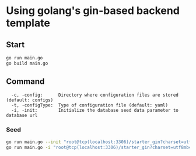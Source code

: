 # Using golang's gin-based backend template

## Start

```sh
go run main.go
go build main.go
```

## Command

```
  -c, -config:      Directory where configuration files are stored (default: configs)
  -t, -configType:  Type of configuration file (default: yaml)
  -i, -init:        Initialize the database seed data parameter to database url
```

### Seed

```sh
go run main.go --init "root@tcp(localhost:3306)/starter_gin?charset=utf8mb4&parseTime=True&loc=Local"
go run main.go -i "root@tcp(localhost:3306)/starter_gin?charset=utf8mb4&parseTime=True&loc=Local"
```
